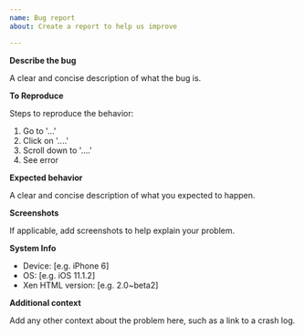 ```yaml
---
name: Bug report
about: Create a report to help us improve

---
```


**Describe the bug**

A clear and concise description of what the bug is.

**To Reproduce**

Steps to reproduce the behavior:
1. Go to '...'
2. Click on '....'
3. Scroll down to '....'
4. See error

**Expected behavior**

A clear and concise description of what you expected to happen.

**Screenshots**

If applicable, add screenshots to help explain your problem.

**System Info**

- Device: [e.g. iPhone 6]
- OS: [e.g. iOS 11.1.2]
- Xen HTML version: [e.g. 2.0~beta2]

**Additional context**

Add any other context about the problem here, such as a link to a crash log.
